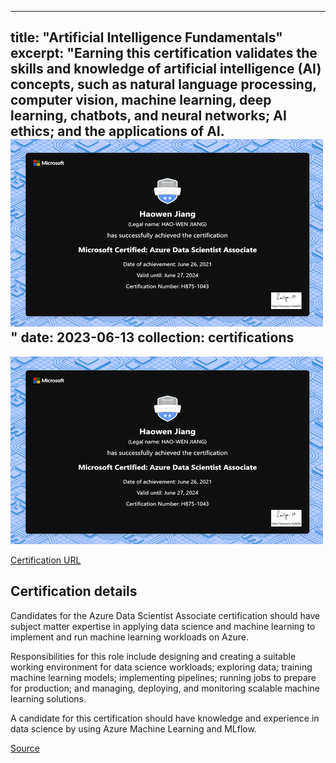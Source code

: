 


---
title: "Artificial Intelligence Fundamentals"
excerpt: "Earning this certification validates the skills and knowledge of artificial intelligence (AI) concepts, such as natural language processing, computer vision, machine learning, deep learning, chatbots, and neural networks; AI ethics; and the applications of AI.<br/><img src='/images/azure-dsa.png'>"
date: 2023-06-13
collection: certifications
---

![](/images/azure-dsa.png)

[Certification URL](https://www.credly.com/badges/7c4f2a43-cf71-4604-b36d-d68544c96a2e/public_url)

## Certification details

Candidates for the Azure Data Scientist Associate certification should have subject matter expertise in applying data science and machine learning to implement and run machine learning workloads on Azure.

Responsibilities for this role include designing and creating a suitable working environment for data science workloads; exploring data; training machine learning models; implementing pipelines; running jobs to prepare for production; and managing, deploying, and monitoring scalable machine learning solutions.

A candidate for this certification should have knowledge and experience in data science by using Azure Machine Learning and MLflow.

[Source](https://learn.microsoft.com/en-us/certifications/azure-data-scientist/)
<!--stackedit_data:
eyJoaXN0b3J5IjpbLTEyMzI0ODkzMTBdfQ==
-->